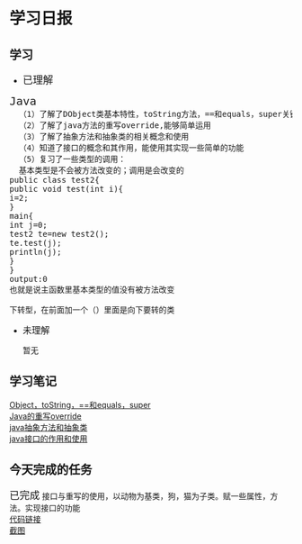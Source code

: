 # 学习日报

## 学习

* <font size=4>已理解</font>
<pre>
<font size=5>Java</font>
  （1）了解了DObject类基本特性，toString方法，==和equals，super关键字
  （2）了解了java方法的重写override,能够简单运用
  （3）了解了抽象方法和抽象类的相关概念和使用
  （4）知道了接口的概念和其作用，能使用其实现一些简单的功能
  （5）复习了一些类型的调用：
  基本类型是不会被方法改变的；调用是会改变的
public class test2{
public void test(int i){
i=2;
}
main{
int j=0;
test2 te=new test2();
te.test(j);
println(j);
}
}
output:0
也就是说主函数里基本类型的值没有被方法改变

下转型，在前面加一个（）里面是向下要转的类
</pre>

* <font size=3.5>未理解</font>

    暂无

## 学习笔记
[Object，toString，==和equals，super](https://www.jianshu.com/p/ca907d765b4e)  
[Java的重写override](https://www.jianshu.com/p/a4fc65821277)  
[java抽象方法和抽象类](https://www.jianshu.com/p/53b99f9b1ef6)  
[java接口的作用和使用](https://www.jianshu.com/p/c53c3fe950c9)  





## 今天完成的任务

<font size=4>已完成</font>
接口与重写的使用，以动物为基类，狗，猫为子类。赋一些属性，方法。实现接口的功能  
[代码链接](https://github.com/zhaoanxiang/summertraing/tree/master/0802/Animal)  
[截图](https://github.com/zhaoanxiang/summertraing/blob/master/0802/QQ%E5%9B%BE%E7%89%8720190802174535.png)
